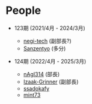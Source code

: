 # People

- 123期 (2021/4月 - 2024/3月)
  - [negi-tech](https://github.com/negi-tech) (副部長?)
  - [Sanzentyo](https://github.com/Sanzentyo) (多分)

- 124期 (2022/4月 - 2025/3月)
  - [nAgI314](https://github.com/nAgI314) (部長)
  - [Izaak-Grinner](https://github.com/Izaak-Grinner) (副部長)
  - [ssadokafy](https://github.com/ssadokafy)
  - [mint73](https://github.com/mint73)
